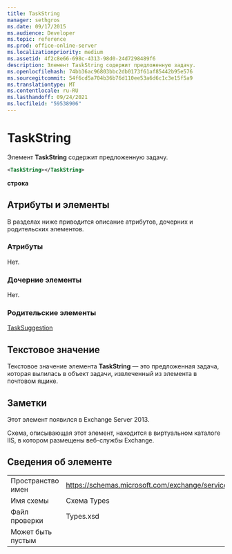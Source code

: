 ```yaml
---
title: TaskString
manager: sethgros
ms.date: 09/17/2015
ms.audience: Developer
ms.topic: reference
ms.prod: office-online-server
ms.localizationpriority: medium
ms.assetid: 4f2c8e66-698c-4313-98d0-24d7298489f6
description: Элемент TaskString содержит предложенную задачу.
ms.openlocfilehash: 74bb36ac96803bbc2db0173f61af85442b95e576
ms.sourcegitcommit: 54f6cd5a704b36b76d110ee53a6d6c1c3e15f5a9
ms.translationtype: MT
ms.contentlocale: ru-RU
ms.lasthandoff: 09/24/2021
ms.locfileid: "59538906"
---
```

# <a name="taskstring"></a>TaskString

Элемент **TaskString** содержит предложенную задачу. 
  
```XML
<TaskString></TaskString>
```

**строка**

## <a name="attributes-and-elements"></a>Атрибуты и элементы

В разделах ниже приводится описание атрибутов, дочерних и родительских элементов.
  
### <a name="attributes"></a>Атрибуты

Нет.
  
### <a name="child-elements"></a>Дочерние элементы

Нет.
  
### <a name="parent-elements"></a>Родительские элементы

[TaskSuggestion](tasksuggestion.md)
  
## <a name="text-value"></a>Текстовое значение

Текстовое значение элемента **TaskString** — это предложенная задача, которая вылилась в объект задачи, извлеченный из элемента в почтовом ящике. 
  
## <a name="remarks"></a>Заметки

Этот элемент появился в Exchange Server 2013.
  
Схема, описывающая этот элемент, находится в виртуальном каталоге IIS, в котором размещены веб-службы Exchange.
  
## <a name="element-information"></a>Сведения об элементе

|||
|:-----|:-----|
|Пространство имен  <br/> |https://schemas.microsoft.com/exchange/services/2006/types  <br/> |
|Имя схемы  <br/> |Схема Types  <br/> |
|Файл проверки  <br/> |Types.xsd  <br/> |
|Может быть пустым  <br/> ||
   


